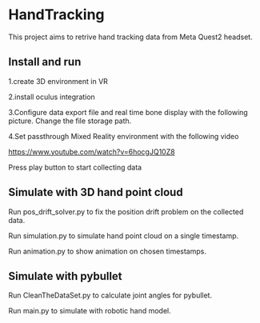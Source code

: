 # HandTracking
This project aims to retrive hand tracking data from Meta Quest2 headset.
## Install and run
1.create 3D environment in VR 

2.install oculus integration 

3.Configure data export file and real time bone display with the following picture. Change the file storage path.

4.Set passthrough Mixed Reality environment with the following video

https://www.youtube.com/watch?v=6hocgJQ10Z8

Press play button to start collecting data
## Simulate with 3D hand point cloud
Run pos_drift_solver.py to fix the position drift problem on the collected data.

Run simulation.py to simulate hand point cloud on a single timestamp.

Run animation.py to show animation on chosen timestamps.

## Simulate with pybullet
Run CleanTheDataSet.py to calculate joint angles for pybullet.

Run main.py to simulate with robotic hand model.
